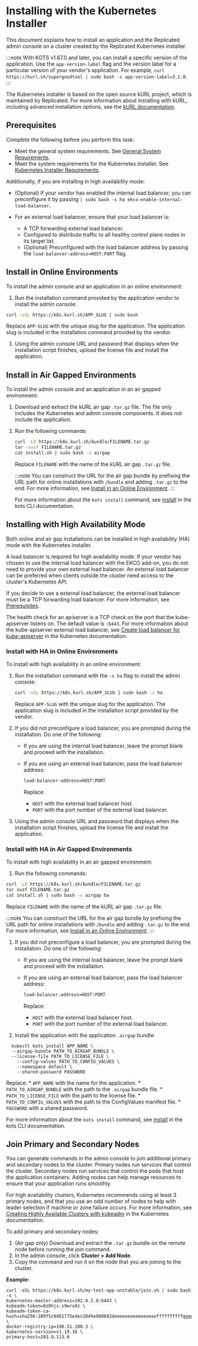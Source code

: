 # Installing with the Kubernetes Installer

This document explains how to install an application and the Replicated admin console on a cluster created by the Replicated Kubernetes installer.

:::note
With KOTS v1.67.0 and later, you can install a specific version of the application. Use the `app-version-label` flag and the version label for a particular version of your vendor's application. For example, `curl https://kurl.sh/supergoodtool | sudo bash -s app-version-label=3.1.0`.
:::

The Kubernetes installer is based on the open source kURL project, which is maintained by Replicated. For more information about installing with kURL, including advanced installation options, see the [kURL documentation](https://kurl.sh/docs/introduction/).

## Prerequisites

Complete the following before you perform this task:

- Meet the general system requirements. See [General System Requirements](installing-general-requirements).
- Meet the system requirements for the Kubernetes installer. See [Kubernetes Installer Requirements](installing-embedded-cluster-requirements).

Additionally, if you are installing in high availability mode:

  - (Optional) If your vendor has enabled the internal load balancer, you can preconfigure it by passing `| sudo bash -s ha ekco-enable-internal-load-balancer`.

  - For an external load balancer, ensure that your load balancer is:
    - A TCP forwarding external load balancer.
    - Configured to distribute traffic to all healthy control plane nodes in its target list.
    - (Optional) Preconfigured with the load balancer address by passing the `load-balancer-address=HOST:PORT` flag.

## Install in Online Environments

To install the admin console and an application in an online environment:

1. Run the installation command provided by the application vendor to install the admin console:

  ```bash
  curl -sSL https://k8s.kurl.sh/APP_SLUG | sudo bash
  ```
  Replace `APP-SLUG` with the unique slug for the application. The application slug is included in the installation command provided by the vendor.

1. Using the admin console URL and password that displays when the installation script finishes, upload the license file and install the application.


## Install in Air Gapped Environments

To install the admin console and an application in an air gapped environment:

1. Download and extract the kURL air gap `.tar.gz` file. The file only includes the Kubernetes and admin console components. It does not include the application.
1. Run the following commands:

    ```bash
    curl -LO https://k8s.kurl.sh/bundle/FILENAME.tar.gz
    tar -xvzf FILENAME.tar.gz
    cat install.sh | sudo bash -s airgap
    ```

    Replace `FILENAME` with the name of the kURL air gap `.tar.gz` file.

    :::note
    You can construct the URL for the air gap bundle by prefixing the URL path for online installations with `/bundle` and adding `.tar.gz` to the end. For more information, see [Install in an Online Environment](#install-in-an-online-environment).
    :::

    For more information about the `kots install` command, see [install](../reference/kots-cli-install) in the kots CLI documentation.

## Installing with High Availability Mode

Both online and air gap installations can be installed in high availability (HA) mode with the Kubernetes installer.

A load balancer is required for high availability mode. If your vendor has chosen to use the internal load balancer with the EKCO add-on, you do not need to provide your own external load balancer. An external load balancer can be preferred when clients outside the cluster need access to the cluster's Kubernetes API.

If you decide to use a external load balancer, the external load balancer must be a TCP forwarding load balancer. For more information, see [Prerequisites](#prerequisites).

The health check for an apiserver is a TCP check on the port that the kube-apiserver listens on. The default value is `:6443`. For more information about the kube-apiserver external load balancer, see [Create load balancer for kube-apiserver](https://kubernetes.io/docs/setup/independent/high-availability/#create-load-balancer-for-kube-apiserver) in the Kubernetes documentation.

### Install with HA in Online Environments

To install with high availability in an online environment:

1. Run the installation command with the `-s ha` flag to install the admin console:

    ```bash
    curl -sSL https://k8s.kurl.sh/APP_SLUG | sudo bash -s ha
      ```
    Replace `APP-SLUG` with the unique slug for the application. The application slug is included in the installation script provided by the vendor.

1. If you did not preconfigure a load balancer, you are prompted during the installation. Do one of the following:

    - If you are using the internal load balancer, leave the prompt blank and proceed with the installation.

    - If you are using an external load balancer, pass the load balancer address:

      ```bash
      load-balancer-address=HOST:PORT
      ```

      Replace:

      - `HOST` with the external load balancer host.
      - `PORT` with the port number of the external load balancer.

1. Using the admin console URL and password that displays when the installation script finishes, upload the license file and install the application.

### Install with HA in Air Gapped Environments

To install with high availability in an air gapped environment:

1. Run the following commands:

  ```bash
  curl -LO https://k8s.kurl.sh/bundle/FILENAME.tar.gz
  tar xvzf FILENAME.tar.gz
  cat install.sh | sudo bash -s airgap ha
  ```

  Replace `FILENAME` with the name of the kURL air gap `.tar.gz` file.

  :::note
  You can construct the URL for the air gap bundle by prefixing the URL path for online installations with `/bundle` and adding `.tar.gz` to the end. For more information, see [Install in an Online Environment](#install-in-an-online-environment).
  :::

1. If you did not preconfigure a load balancer, you are prompted during the installation. Do one of the following:

    - If you are using the internal load balancer, leave the prompt blank and proceed with the installation.

    - If you are using an external load balancer, pass the load balancer address:

      ```bash
      load-balancer-address=HOST:PORT
      ```

      Replace:

      - `HOST` with the external load balancer host.
      - `PORT` with the port number of the external load balancer.

1. Install the application with the application `.airgap` bundle:

  ```
    kubectl kots install APP_NAME \
    --airgap-bundle PATH_TO_AIRGAP_BUNDLE \
    --license-file PATH_TO_LICENSE_FILE \
      --config-values PATH_TO_CONFIG_VALUES \
      --namespace default \
      --shared-password PASSWORD
  ```
  Replace:
    * `APP_NAME` with the name for the application.
    * `PATH_TO_AIRGAP_BUNDLE` with the path to the `.airgap` bundle file.
    * `PATH_TO_LICENSE_FILE` with the path to the license file.
    * `PATH_TO_CONFIG_VALUES` with the path to the ConfigValues manifest file.
    * `PASSWORD` with a shared password.

  For more information about the `kots install` command, see [install](../reference/kots-cli-install) in the kots CLI documentation.

## Join Primary and Secondary Nodes

You can generate commands in the admin console to join additional primary and secondary nodes to the cluster. Primary nodes run services that control the cluster. Secondary nodes run services that control the pods that host the application containers. Adding nodes can help manage resources to ensure that your application runs smoothly.

For high availability clusters, Kubernetes recommends using at least 3 primary nodes, and that you use an odd number of nodes to help with leader selection if machine or zone failure occurs. For more information, see [Creating Highly Available Clusters with kubeadm](https://kubernetes.io/docs/setup/production-environment/tools/kubeadm/high-availability/) in the Kubernetes documentation.

To add primary and secondary nodes:

1. (Air gap only) Download and extract the `.tar.gz` bundle on the remote node before running the join command.
1. In the admin console, click **Cluster > Add Node**.
1. Copy the command and run it on the node that you are joining to the cluster.

  **Example:**

  ```
  curl -sSL https://k8s.kurl.sh/my-test-app-unstable/join.sh | sudo bash -s \
  kubernetes-master-address=192.0.2.0:6443 \
  kubeadm-token=8z0hjv.s9wru9z \
  kubeadm-token-ca-hash=sha256:289f5c0d61775edec20d4e980602deeeeeeeeeeeeeeeeffffffffffggggggg \
  docker-registry-ip=198.51.100.3 \
  kubernetes-version=v1.19.16 \
  primary-host=203.0.113.6
  ```
